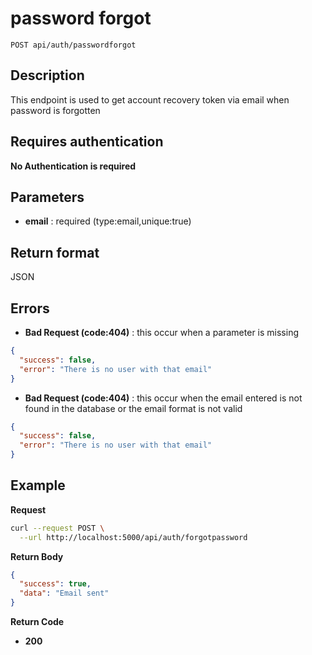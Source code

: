 # password forgot
    POST api/auth/passwordforgot


## Description
This endpoint is used to get account recovery token via email when password is forgotten


## Requires authentication

**No Authentication is required**

## Parameters

- **email** : required (type:email,unique:true)

## Return format

JSON



## Errors

- **Bad Request (code:404)** : this occur when a parameter is missing

```json
{
  "success": false,
  "error": "There is no user with that email"
}
```

- **Bad Request (code:404)** : this occur when the email entered is not found in the database or the email format is not valid

```json
{
  "success": false,
  "error": "There is no user with that email"
}
```


## Example

**Request**

```bash
curl --request POST \
  --url http://localhost:5000/api/auth/forgotpassword
```

**Return Body**

```json
{
  "success": true,
  "data": "Email sent"
}
```

**Return Code**

- **200**
